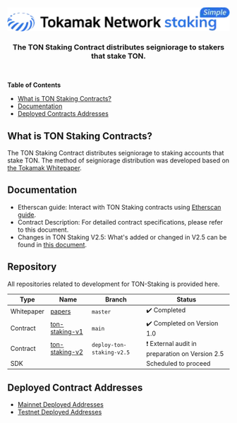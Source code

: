 
<div align="center">
  <br />
  <br />
  <a href="https://github.com/tokamak-network/ton-staking-v2"><img alt="TonStaking" src="./docs/img/tnss_bi.webp" width=600></a>
  <br />
  <h3>The TON Staking Contract distributes seigniorage to stakers that stake TON.</h3>
  <br />
</div>


**Table of Contents**
- [What is TON Staking Contracts?](#what-is-ton-staking-contracts)
- [Documentation](#documentation)
- [Deployed Contracts Addresses](#deployed-contracts-addresses)


## What is TON Staking Contracts?
The TON Staking Contract distributes seigniorage to staking accounts that stake TON. The method of seigniorage distribution was developed based on [the Tokamak Whitepaper](https://github.com/tokamak-network/papers/blob/master/cryptoeconomics/tokamak-cryptoeconomics-en.md#2-seigniorage).

## Documentation
- Etherscan guide: Interact with TON Staking contracts using [Etherscan guide](./docs/etherscan-guide/README.md).
- Contract Description: For detailed contract specifications, please refer to this document.
- Changes in TON Staking V2.5: What's added or changed in V2.5 can be found in [this document](https://github.com/tokamak-network/ton-staking-v2/blob/deploy-ton-staking-v2.5/docs/en/ton-staking-v2.md).

## Repository
All repositories related to development for TON-Staking is provided here.


| Type     | Name | Branch | Status                        |
|----------|------|--------|-----------------------|
|     Whitepaper    |   [papers](https://github.com/tokamak-network/papers) |  `master` |  :heavy_check_mark: Completed
|     Contract    |   [ton-staking-v1](https://github.com/tokamak-network/ton-staking-v2) |  `main`     | :heavy_check_mark: Completed on Version 1.0
|     Contract    |   [ton-staking-v2](https://github.com/tokamak-network/ton-staking-v2/tree/deploy-ton-staking-v2.5)  |  `deploy-ton-staking-v2.5`    | :heavy_exclamation_mark: External audit in preparation on Version 2.5
|     SDK    |  |    | Scheduled to proceed


## Deployed Contract Addresses

- [Mainnet Deployed Addresses](/docs/deployed-addresses-mainnet.md)
- [Testnet Deployed Addresses](/docs/deployed-addresses-sepolia.md)
